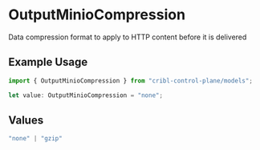 # OutputMinioCompression

Data compression format to apply to HTTP content before it is delivered

## Example Usage

```typescript
import { OutputMinioCompression } from "cribl-control-plane/models";

let value: OutputMinioCompression = "none";
```

## Values

```typescript
"none" | "gzip"
```
